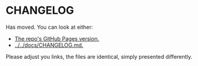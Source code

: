 # CHANGELOG

Has moved. You can look at either:

* [The repo's GitHub Pages version.](../../docs/CHANGELOG.html)
* [../../docs/CHANGELOG.md.](/docs/CHANGELOG.md)

Please adjust you links, the files are identical, simply presented differently.
